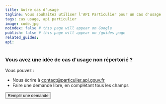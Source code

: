 ```yaml
---
title: Autre cas d'usage
tagline: Vous souhaitez utiliser l'API Particulier pour un cas d'usage non mentionné sur api.gouv.fr ?
tags: cas usage, api particulier
image: code.jpg
noindex: false # this page will appear on Google
publish: false # this page will appear on /guides page
related_guides:
api:
---
```


### Vous avez une idée de cas d'usage non répertorié ?

Vous pouvez :

- Nous écrire à [contact@particulier.api.gouv.fr](mailto:contact@particulier.api.gouv.fr)
- Faire une demande libre, en complétant tous les champs

<Button href="https://datapass.api.gouv.fr/api-particulier">Remplir une demande</Button>

